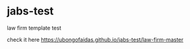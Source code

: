 # jabs-test
law firm template test

check it here
https://ubongofaidas.github.io/jabs-test/law-firm-master
